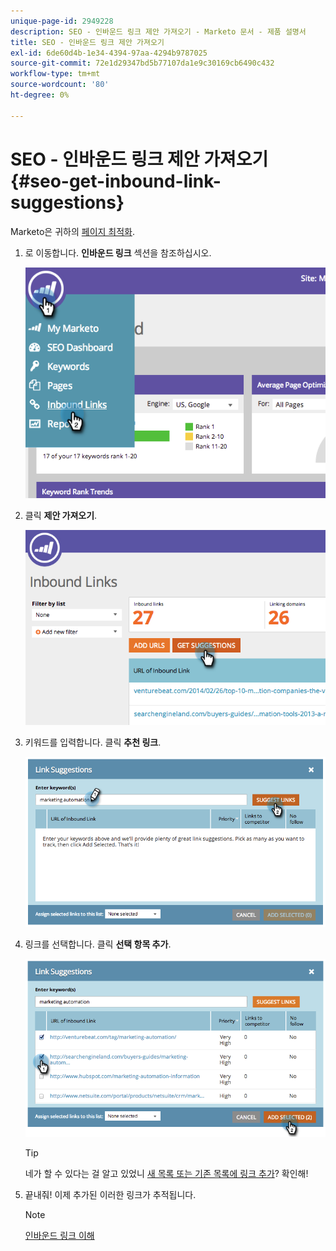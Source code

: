 ```yaml
---
unique-page-id: 2949228
description: SEO - 인바운드 링크 제안 가져오기 - Marketo 문서 - 제품 설명서
title: SEO - 인바운드 링크 제안 가져오기
exl-id: 6de60d4b-1e34-4394-97aa-4294b9787025
source-git-commit: 72e1d29347bd5b77107da1e9c30169cb6490c432
workflow-type: tm+mt
source-wordcount: '80'
ht-degree: 0%

---
```


# SEO - 인바운드 링크 제안 가져오기 {#seo-get-inbound-link-suggestions}

Marketo은 귀하의 [페이지 최적화](/help/marketo/product-docs/additional-apps/seo/understanding-seo/understanding-search-engine-optimization.md).

1. 로 이동합니다. **인바운드 링크** 섹션을 참조하십시오.

   ![](assets/image2014-9-18-13-3a20-3a44.png)

1. 클릭 **제안 가져오기**.

   ![](assets/image2014-9-18-13-3a21-3a8.png)

1. 키워드를 입력합니다. 클릭 **추천 링크**.

   ![](assets/image2014-9-18-13-3a21-3a31.png)

1. 링크를 선택합니다. 클릭 **선택 항목 추가**.

   ![](assets/image2014-9-18-13-3a21-3a40.png)

   >[!TIP]
   >
   >네가 할 수 있다는 걸 알고 있었니  [새 목록 또는 기존 목록에 링크 추가](/help/marketo/product-docs/additional-apps/seo/inbound-links/seo-add-remove-an-inbound-link-url-from-a-list.md)? 확인해!

1. 끝내줘! 이제 추가된 이러한 링크가 추적됩니다.

   >[!NOTE]
   >
   >[인바운드 링크 이해](/help/marketo/product-docs/additional-apps/seo/inbound-links/seo-understanding-inbound-links.md)

